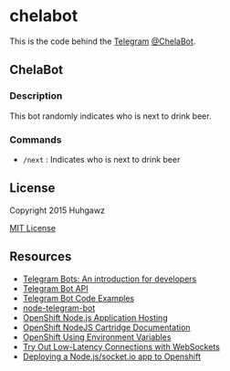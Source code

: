 # chelabot

This is the code behind the [Telegram](https://telegram.org) [@ChelaBot](https://telegram.me/ChelaBot).

## ChelaBot

### Description

This bot randomly indicates who is next to drink beer.

### Commands

- `/next` : Indicates who is next to drink beer 
 
## License

Copyright 2015 Huhgawz

[MIT License](http://opensource.org/licenses/MIT)

## Resources

- [Telegram Bots: An introduction for developers](https://core.telegram.org/bots)
- [Telegram Bot API](https://core.telegram.org/bots/api)
- [Telegram Bot Code Examples](https://core.telegram.org/bots/samples)
- [node-telegram-bot](https://github.com/depoio/node-telegram-bot)
- [OpenShift Node.js Application Hosting](https://developers.openshift.com/en/node-js-overview.html)
- [OpenShift NodeJS Cartridge Documentation](http://openshift.github.io/documentation/oo_cartridge_guide.html#nodejs)
- [OpenShift Using Environment Variables](https://developers.openshift.com/en/managing-environment-variables.html)
- [Try Out Low-Latency Connections with WebSockets](https://blog.openshift.com/paas-websockets/)
- [Deploying a Node.js/socket.io app to Openshift](http://www.tamas.io/deploying-a-node-jssocket-io-app-to-openshift/)
